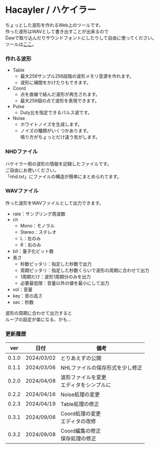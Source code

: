 # Hacayler / ハケイラー
ちょっとした波形を作れるWeb上のツールです。<br>
作った波形はWAVとして書き出すことが出来るので<br>
Dawで取り込んだりサウンドフォントにしたりして自由に使ってください。<br>
ツールは[ここ](https://0x41n.github.io/Hacayler/)。
### 作れる波形
* Table
  * 最大256サンプル256段階の波形メモリ音源を作れます。
  * 波形に補間をかけたりもできます。
* Coord
  * 点を直線で結んだ波形が再生されます。
  * 最大256個の点で波形を表現できます。
* Pulse
  * Duty比を指定できるパルス波です。
* Noise
  * ホワイトノイズを生成します。
  * ノイズの種類がいくつかあります。<br>鳴り方がちょっとだけ違う気がします。

### NHDファイル
ハケイラー用の波形の情報を記録したファイルです。<br>
ご自由にお使いください。<br>
「nhd.txt」にファイルの構造が簡単にまとめられてます。
### WAVファイル
作った波形をWAVファイルとして出力できます。<br>
* rate：サンプリング周波数
* ch
  * Mono：モノラル
  * Stereo：ステレオ
  * L：左のみ
  * R：右のみ
* bit：量子化ビット数
* 長さ
  * 秒数ピッタリ：指定した秒数で出力
  * 周期ピッタリ：指定した秒数くらいで波形の周期に合わせて出力
  * 1周期だけ：波形1周期分のみを出力
  * 必要最低限：音量以外の値を最小にして出力
* vol：音量
* key：音の高さ
* sec：秒数

波形の周期に合わせて出力すると<br>ループの設定が楽になる、かも…
### 更新履歴
| ver | 日付 | 備考 |
| :---: | ---- | ---- |
| 0.1.0 | 2024/03/02 | とりあえずの公開 |
| 0.1.1 | 2024/03/06 | NHLファイルの保存形式を少し修正 |
| 0.2.0 | 2024/04/08 | 波形ファイルを変更<br>エディタをシンプルに |
| 0.2.2 | 2024/04/16 | Noise処理の変更 |
| 0.2.3 | 2024/04/19 | Table処理の修正 |
| 0.3.1 | 2024/09/06 | Coord処理の変更<br>エディタの改修 |
| 0.3.2 | 2024/09/08 | Coord編集の修正<br>保存処理の修正 |